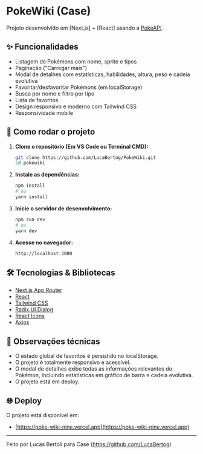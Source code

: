 # PokeWiki (Case)

Projeto desenvolvido em [Next.js] + [React] usando a [PokeAPI](https://pokeapi.co/).

## ✨ Funcionalidades

- Listagem de Pokémons com nome, sprite e tipos
- Paginação ("Carregar mais")
- Modal de detalhes com estatísticas, habilidades, altura, peso e cadeia evolutiva
- Favoritar/desfavoritar Pokémons (em localStorage)
- Busca por nome e filtro por tipo
- Lista de favoritos
- Design responsivo e moderno com Tailwind CSS
- Responsividade mobile

## 🚀 Como rodar o projeto

1. **Clone o repositório (Em VS Code ou Terminal CMD):**
   ```bash
   git clone https://github.com/LucaBertog/PokeWiki.git
   cd pokewiki
   ```

2. **Instale as dependências:**
   ```bash
   npm install
   # ou
   yarn install
   ```

3. **Inicie o servidor de desenvolvimento:**
   ```bash
   npm run dev
   # ou
   yarn dev
   ```

4. **Acesse no navegador:**
   ```
   http://localhost:3000
   ```

## 🛠️ Tecnologias & Bibliotecas

- [Next.js App Router](https://nextjs.org/docs/app)
- [React](https://react.dev/)
- [Tailwind CSS](https://tailwindcss.com/)
- [Radix UI Dialog](https://www.radix-ui.com/primitives/docs/components/dialog)
- [React Icons](https://react-icons.github.io/react-icons/)
- [Axios](https://axios-http.com/)

## 📌 Observações técnicas

- O estado global de favoritos é persistido no localStorage.
- O projeto é totalmente responsivo e acessível.
- O modal de detalhes exibe todas as informações relevantes do Pokémon, incluindo estatísticas em gráfico de barra e cadeia evolutiva.
- O projeto está em deploy.


## 🌐 Deploy

O projeto está disponível em:  
- [https://poke-wiki-nine.vercel.app](https://poke-wiki-nine.vercel.app)

---

Feito por Lucas Bertoli para Case (https://github.com/LucaBertog)
